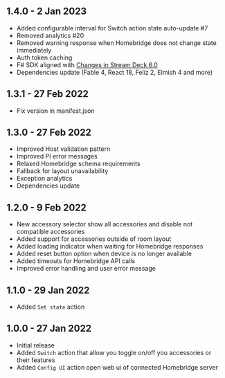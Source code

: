 ## 1.4.0 - 2 Jan 2023
- Added configurable interval for Switch action state auto-update #7
- Removed analytics #20
- Removed warning response when Homebridge does not change state immediately
- Auth token caching
- F# SDK aligned with [Changes in Stream Deck 6.0](https://developer.elgato.com/documentation/stream-deck/sdk/changelog/)
- Dependencies update (Fable 4, React 18, Feliz 2, Elmish 4 and more)

## 1.3.1 - 27 Feb 2022
- Fix version in manifest.json

## 1.3.0 - 27 Feb 2022
- Improved Host validation pattern
- Improved PI error messages
- Relaxed Homebridge schema requirements
- Fallback for layout unavailability
- Exception analytics
- Dependencies update

## 1.2.0 - 9 Feb 2022
- New accessory selector show all accessories and disable not compatible accessories
- Added support for accessories outside of room layout
- Added loading indicator when waiting for Homebridge responses
- Added reset button option when device is no longer available
- Added timeouts for Homebridge API calls
- Improved error handling and user error message

## 1.1.0 - 29 Jan 2022
- Added `Set state` action

## 1.0.0 - 27 Jan 2022
- Initial release
- Added `Switch` action that allow you toggle on/off you accessories or their features
- Added `Config UI` action open web ui of connected Homebridge server
